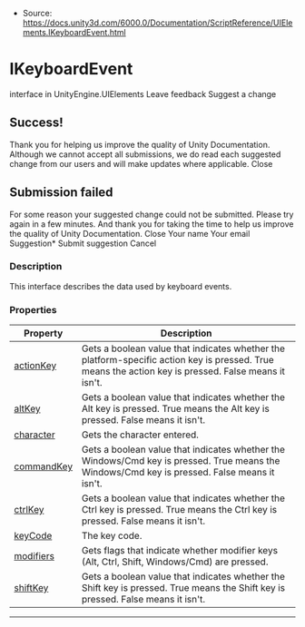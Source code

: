 * Source: https://docs.unity3d.com/6000.0/Documentation/ScriptReference/UIElements.IKeyboardEvent.html

# IKeyboardEvent
interface in UnityEngine.UIElements
Leave feedback
Suggest a change
## Success!
Thank you for helping us improve the quality of Unity Documentation. Although we cannot accept all submissions, we do read each suggested change from our users and will make updates where applicable.
Close
## Submission failed
For some reason your suggested change could not be submitted. Please <a>try again</a> in a few minutes. And thank you for taking the time to help us improve the quality of Unity Documentation.
Close
Your name Your email Suggestion* Submit suggestion
Cancel
### Description
This interface describes the data used by keyboard events. 
### Properties
Property | Description  
---|---  
[actionKey](https://docs.unity3d.com/6000.0/Documentation/ScriptReference/UIElements.IKeyboardEvent-actionKey.html) |  Gets a boolean value that indicates whether the platform-specific action key is pressed. True means the action key is pressed. False means it isn't.   
[altKey](https://docs.unity3d.com/6000.0/Documentation/ScriptReference/UIElements.IKeyboardEvent-altKey.html) |  Gets a boolean value that indicates whether the Alt key is pressed. True means the Alt key is pressed. False means it isn't.   
[character](https://docs.unity3d.com/6000.0/Documentation/ScriptReference/UIElements.IKeyboardEvent-character.html) |  Gets the character entered.   
[commandKey](https://docs.unity3d.com/6000.0/Documentation/ScriptReference/UIElements.IKeyboardEvent-commandKey.html) |  Gets a boolean value that indicates whether the Windows/Cmd key is pressed. True means the Windows/Cmd key is pressed. False means it isn't.   
[ctrlKey](https://docs.unity3d.com/6000.0/Documentation/ScriptReference/UIElements.IKeyboardEvent-ctrlKey.html) |  Gets a boolean value that indicates whether the Ctrl key is pressed. True means the Ctrl key is pressed. False means it isn't.   
[keyCode](https://docs.unity3d.com/6000.0/Documentation/ScriptReference/UIElements.IKeyboardEvent-keyCode.html) |  The key code.   
[modifiers](https://docs.unity3d.com/6000.0/Documentation/ScriptReference/UIElements.IKeyboardEvent-modifiers.html) |  Gets flags that indicate whether modifier keys (Alt, Ctrl, Shift, Windows/Cmd) are pressed.   
[shiftKey](https://docs.unity3d.com/6000.0/Documentation/ScriptReference/UIElements.IKeyboardEvent-shiftKey.html) |  Gets a boolean value that indicates whether the Shift key is pressed. True means the Shift key is pressed. False means it isn't.   
* * *
